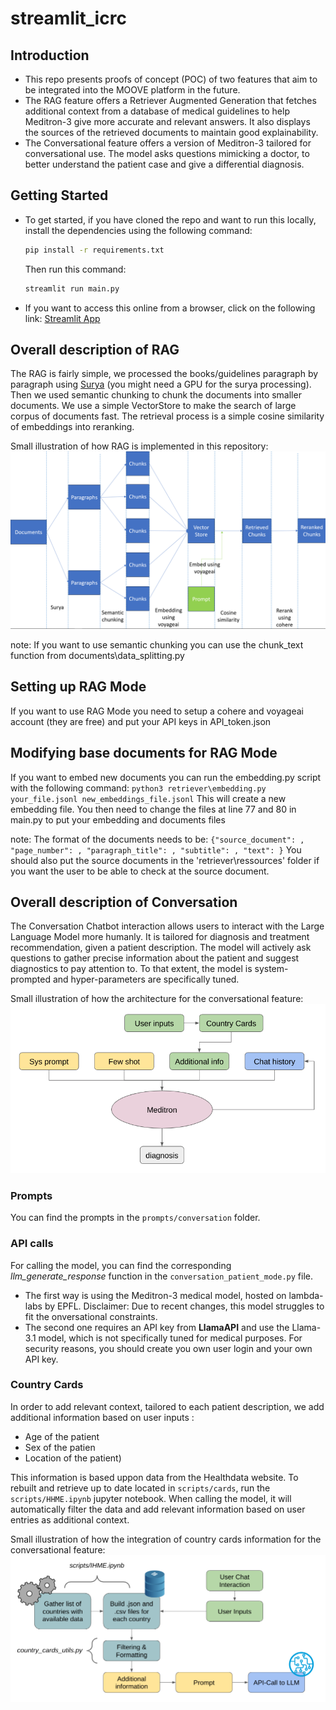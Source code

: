 # streamlit_icrc

## Introduction
- This repo presents proofs of concept (POC) of two features that aim to be integrated into the MOOVE platform in the future.
- The RAG feature offers a Retriever Augmented Generation that fetches additional context from a database of medical guidelines to help Meditron-3 give more accurate and relevant answers. It also displays the sources of the retrieved documents to maintain good explainability.
- The Conversational feature offers a version of Meditron-3 tailored for conversational use. The model asks questions mimicking a doctor, to better understand the patient case and give a differential diagnosis.

## Getting Started
- To get started, if you have cloned the repo and want to run this locally, install the dependencies using the following command:

    ```bash
    pip install -r requirements.txt
    ```

    Then run this command:

    ```bash
    streamlit run main.py
    ```

- If you want to access this online from a browser, click on the following link: [Streamlit App](https://healthpoc.streamlit.app/)

## Overall description of RAG

The RAG is fairly simple, we processed the books/guidelines paragraph by paragraph using [Surya](https://github.com/VikParuchuri/surya.git) (you might need a GPU for the surya processing). Then we used semantic chunking to chunk the documents into smaller documents. We use a simple VectorStore to make the search of large corpus of documents fast. The retrieval process is a simple cosine similarity of embeddings into reranking.

Small illustration of how RAG is implemented in this repository:
![Alt text](./images/scheme_rag.png)

note:
If you want to use semantic chunking you can use the chunk_text function from documents\data_splitting.py

## Setting up RAG Mode
If you want to use RAG Mode you need to setup a cohere and voyageai account (they are free) and put your API keys in API_token.json

## Modifying base documents for RAG Mode

If you want to embed new documents you can run the embedding.py script with the following command:
    ```
    python3 retriever\embedding.py your_file.jsonl new_embeddings_file.jsonl
    ```
This will create a new embedding file.
You then need to change the files at line 77 and 80 in main.py to put your embedding and documents files

note:
The format of the documents needs to be:
    ```
    {"source_document": , "page_number": , "paragraph_title": , "subtitle": , "text": }
    ```
You should also put the source documents in the 'retriever\ressources' folder if you want the user to be able to check at the source document. 


## Overall description of Conversation

The Conversation Chatbot interaction allows users to interact with the Large Language Model more humanly. It is tailored for diagnosis and treatment recommendation, given a patient description. The model will actively ask questions to gather precise information about the patient and suggest diagnostics to pay attention to.
To that extent, the model is system-prompted and hyper-parameters are specifically tuned.

Small illustration of how the architecture for the conversational feature:
![Alt text](./images/conversation_architecture.png)

### Prompts
You can find the prompts in the ```prompts/conversation``` folder.

### API calls
For calling the model, you can find the corresponding *llm_generate_response* function in the ```conversation_patient_mode.py``` file.
- The first way is using the Meditron-3 medical model, hosted on lambda-labs by EPFL. Disclaimer: Due to recent changes, this model struggles to fit the onversational constraints.
- The second one requires an API key from **LlamaAPI** and use the Llama-3.1 model, which is not specifically tuned for medical purposes. For security reasons, you should create you own user login and your own API key.

### Country Cards
In order to add relevant context, tailored to each patient description, we add additional information based on user inputs :
- Age of the patient
- Sex of the patien
- Location of the patient)

This information is based uppon data from the Healthdata website. 
To rebuilt and retrieve up to date located in ```scripts/cards```, run the ```scripts/HHME.ipynb``` jupyter notebook.
When calling the model, it will automatically filter the data and add relevant information based on user entries as additional context.

Small illustration of how the integration of country cards information for the conversational feature:
![Alt text](./images/country_cards_architecture.png)

